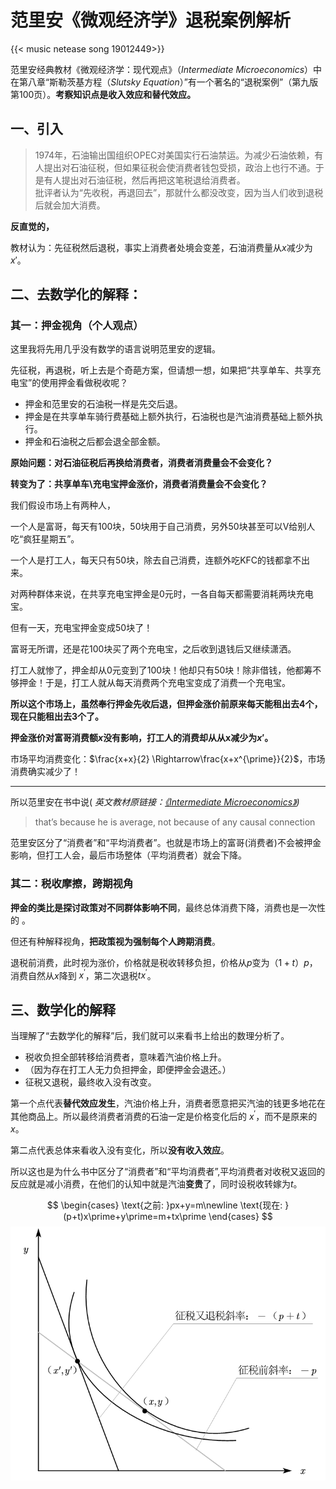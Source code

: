 # 范里安《微观经济学》退税案例解析




{{< music netease song 19012449>}}


范里安经典教材《微观经济学：现代观点》（_Intermediate Microeconomics_）中在第八章“斯勒茨基方程（_Slutsky Equation_）”有一个著名的“退税案例”（第九版第100页）。**考察知识点是收入效应和替代效应。**

## **一、引入**

> 1974年，石油输出国组织OPEC对美国实行石油禁运。为减少石油依赖，有人提出对石油征税，但如果征税会使消费者钱包受损，政治上也行不通。于是有人提出对石油征税，然后再把这笔税退给消费者。  
> 批评者认为“先收税，再退回去”，那就什么都没改变，因为当人们收到退税后就会加大消费。

**反直觉的，**

教材认为：先征税然后退税，事实上消费者处境会变差，石油消费量从$x$减少为$x\prime$。

## **二、去数学化的解释：**

### **其一：押金视角（个人观点）**

这里我将先用几乎没有数学的语言说明范里安的逻辑。

先征税，再退税，听上去是个奇葩方案，但请想一想，如果把“共享单车、共享充电宝”的使用押金看做税收呢？

-   押金和范里安的石油税一样是先交后退。
-   押金是在共享单车骑行费基础上额外执行，石油税也是汽油消费基础上额外执行。
-   押金和石油税之后都会退全部金额。

**原始问题：对石油征税后再换给消费者，消费者消费量会不会变化？**

**转变为了：共享单车\\充电宝押金涨价，消费者消费量会不会变化？**

我们假设市场上有两种人，

一个人是富哥，每天有100块，50块用于自己消费，另外50块甚至可以V给别人吃“疯狂星期五”。

一个人是打工人，每天只有50块，除去自己消费，连额外吃KFC的钱都拿不出来。

对两种群体来说，在共享充电宝押金是0元时，一各自每天都需要消耗两块充电宝。

但有一天，充电宝押金变成50块了！

富哥无所谓，还是花100块买了两个充电宝，之后收到退钱后又继续潇洒。

打工人就惨了，押金却从0元变到了100块！他却只有50块！除非借钱，他都筹不够押金！于是，打工人就从每天消费两个充电宝变成了消费一个充电宝。

**所以这个市场上，虽然奉行押金先收后退，但押金涨价前原来每天能租出去4个，现在只能租出去3个了。**

**押金涨价对富哥消费额$x$没有影响，打工人的消费却从从x减少为$x\prime$。**

市场平均消费变化：$\frac{x+x}{2} \Rightarrow\frac{x+x^{\prime}}{2}$，市场消费确实减少了！

* * *

所以范里安在书中说( _英文教材原链接：[《Intermediate Microeconomics》](http://candrafajriananda.lecture.ub.ac.id/files/2017/09/e-books-MICRO-INTERMDEDIATE-ed9-VARIAN.pdf))_

> that’s because he is average, not because of any causal connection

范里安区分了“消费者”和“平均消费者”。也就是市场上的富哥(消费者)不会被押金影响，但打工人会，最后市场整体（平均消费者）就会下降。

### 其二：税收摩擦，跨期视角

**押金的类比是探讨政策对不同群体影响不同**，最终总体消费下降，消费也是一次性的 。

但还有种解释视角，**把政策视为强制每个人跨期消费**。

退税前消费，此时视为涨价，价格就是税收转移负担，价格从$p$变为$（1+t）p$，消费自然从$x$降到 $x^\prime$，第二次退税$tx^\prime$。

## **三、数学化的解释**

当理解了“去数学化的解释”后，我们就可以来看书上给出的数理分析了。

-   税收负担全部转移给消费者，意味着汽油价格上升。
-   （因为存在打工人无力负担押金，即便押金会退还。）
-   征税又退税，最终收入没有改变。

第一个点代表**替代效应发生**，汽油价格上升，消费者愿意把买汽油的钱更多地花在其他商品上。所以最终消费者消费的石油一定是价格变化后的 $x^\prime$，而不是原来的$x$。

第二点代表总体来看收入没有变化，所以**没有收入效应**。

所以这也是为什么书中区分了“消费者”和“平均消费者”,平均消费者对收税又返回的反应就是减小消费，在他们的认知中就是汽油**变贵**了，同时设税收转嫁为$t$。

$$
\begin{cases} \text{之前:   }px+y=m\newline \text{现在:   }(p+t)x\prime+y\prime=m+tx\prime \end{cases}
$$
![示意图](/img/v2-3239a1411486e6f1f5b0af089f8bc939_720w.png)

